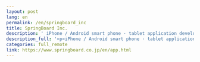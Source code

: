 ```yaml
---
layout: post
lang: en
permalink: /en/springboard_inc
title: SpringBoard Inc.
description: ' iPhone / Android smart phone · tablet application development, social application development, web service development etc. Also deployment of smartphone applications and Web services under their own brands. '
description_full: '<p>iPhone / Android smart phone · tablet application development, social application development, web service development etc. Also deployment of smartphone applications and Web services under their own brands.</p>'
categories: full_remote
link: https://www.springboard.co.jp/en/app.html
---
```

